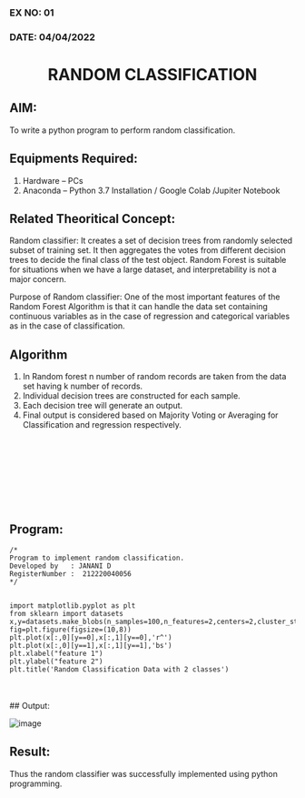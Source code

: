 ### EX NO: 01
### DATE: 04/04/2022
# <p align= "center">RANDOM CLASSIFICATION</p>
## AIM:
To write a python program to perform random classification.

## Equipments Required:
1. Hardware – PCs
2. Anaconda – Python 3.7 Installation / Google Colab /Jupiter Notebook

## Related Theoritical Concept:
Random classifier: It creates a set of decision trees from randomly selected subset of training set. It then aggregates the votes from different decision trees to decide the final class of the test object. Random Forest is suitable for situations when we have a large dataset, and interpretability is not a major concern.

Purpose of Random classifier: One of the most important features of the Random Forest Algorithm is that it can handle the data set containing continuous variables as in the case of regression and categorical variables as in the case of classification.

## Algorithm
1.  In Random forest n number of random records are taken from the data set having k number of records.
2.  Individual decision trees are constructed for each sample.
3.  Each decision tree will generate an output.
4.  Final output is considered based on Majority Voting or Averaging for Classification and regression respectively.

<br>
<br>
<br>
<br>
<br>
<br>
<br>


## Program:
```
/*
Program to implement random classification.
Developed by   : JANANI D
RegisterNumber :  212220040056
*/


import matplotlib.pyplot as plt
from sklearn import datasets
x,y=datasets.make_blobs(n_samples=100,n_features=2,centers=2,cluster_std=1.05,random_state=2)
fig=plt.figure(figsize=(10,8))
plt.plot(x[:,0][y==0],x[:,1][y==0],'r^')
plt.plot(x[:,0][y==1],x[:,1][y==1],'bs')
plt.xlabel("feature 1")
plt.ylabel("feature 2")
plt.title('Random Classification Data with 2 classes')
```

<br>
<br>
## Output:

![image](https://user-images.githubusercontent.com/86832944/164291264-961e11b3-6a84-4a46-8cab-06e36f9f3f82.png)


## Result:
Thus the random classifier was successfully implemented using python programming.
